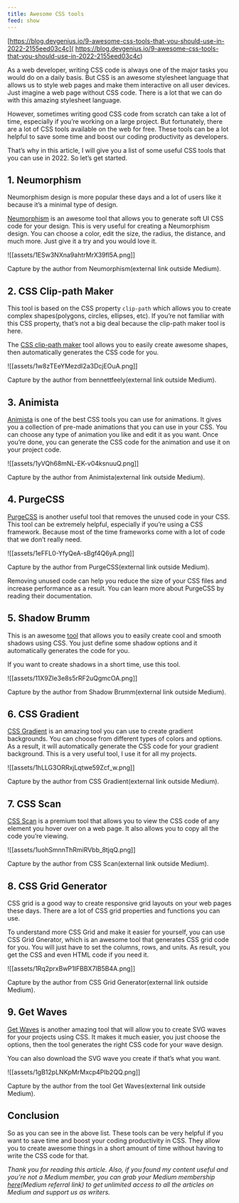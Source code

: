 ```yaml
---
title: Awesome CSS tools
feed: show
---
```


[https://blog.devgenius.io/9-awesome-css-tools-that-you-should-use-in-2022-2155eed03c4c]( https://blog.devgenius.io/9-awesome-css-tools-that-you-should-use-in-2022-2155eed03c4c)

As a web developer, writing CSS code is always one of the major tasks you would do on a daily basis. But CSS is an awesome stylesheet language that allows us to style web pages and make them interactive on all user devices. Just imagine a web page without CSS code. There is a lot that we can do with this amazing stylesheet language.

However, sometimes writing good CSS code from scratch can take a lot of time, especially if you’re working on a large project. But fortunately, there are a lot of CSS tools available on the web for free. These tools can be a lot helpful to save some time and boost our coding productivity as developers.

That’s why in this article, I will give you a list of some useful CSS tools that you can use in 2022. So let’s get started.

## 1. Neumorphism

Neumorphism design is more popular these days and a lot of users like it because it’s a minimal type of design.

[Neumorphism](https://neumorphism.io/#e0e0e0) is an awesome tool that allows you to generate soft UI CSS code for your design. This is very useful for creating a Neumorphism design. You can choose a color, edit the size, the radius, the distance, and much more. Just give it a try and you would love it.

![[assets/1ESw3NXna9ahtrMrX39fl5A.png]]

Capture by the author from Neumorphism(external link outside Medium).

## 2. CSS Clip-path Maker

This tool is based on the CSS property `clip-path` which allows you to create complex shapes(polygons, circles, ellipses, etc). If you’re not familiar with this CSS property, that’s not a big deal because the clip-path maker tool is here.

The [CSS clip-path maker](https://bennettfeely.com/clippy/) tool allows you to easily create awesome shapes, then automatically generates the CSS code for you.

![[assets/1w8zTEeYMezdI2a3DcjEOuA.png]]

Capture by the author from bennettfeely(external link outside Medium).

## 3. Animista

[Animista](https://animista.net/) is one of the best CSS tools you can use for animations. It gives you a collection of pre-made animations that you can use in your CSS. You can choose any type of animation you like and edit it as you want. Once you’re done, you can generate the CSS code for the animation and use it on your project code.

![[assets/1yVQh68mNL-EK-v04ksnuuQ.png]]

Capture by the author from Animista(external link outside Medium).

## 4. PurgeCSS

[PurgeCSS](https://purgecss.com/) is another useful tool that removes the unused code in your CSS. This tool can be extremely helpful, especially if you’re using a CSS framework. Because most of the time frameworks come with a lot of code that we don’t really need.

![[assets/1eFFL0-YfyQeA-sBgf4Q6yA.png]]

Capture by the author from PurgeCSS(external link outside Medium).

Removing unused code can help you reduce the size of your CSS files and increase performance as a result. You can learn more about PurgeCSS by reading their documentation.

## 5. Shadow Brumm

This is an awesome [tool](https://shadows.brumm.af/) that allows you to easily create cool and smooth shadows using CSS. You just define some shadow options and it automatically generates the code for you.

If you want to create shadows in a short time, use this tool.

![[assets/11X9ZIe3e8s5rRF2uQgmcOA.png]]

Capture by the author from Shadow Brumm(external link outside Medium).

## 6. CSS Gradient

[CSS Gradient](https://cssgradient.io/) is an amazing tool you can use to create gradient backgrounds. You can choose from different types of colors and options. As a result, it will automatically generate the CSS code for your gradient background. This is a very useful tool, I use it for all my projects.

![[assets/1hLLG3ORRxjLqtwe59Zcf_w.png]]

Capture by the author from CSS Gradient(external link outside Medium).

## 7. CSS Scan

[CSS Scan](https://getcssscan.com/) is a premium tool that allows you to view the CSS code of any element you hover over on a web page. It also allows you to copy all the code you’re viewing.

![[assets/1uohSmnnThRmiRVbb_8tjqQ.png]]

Capture by the author from CSS Scan(external link outside Medium).

## 8. CSS Grid Generator

CSS grid is a good way to create responsive grid layouts on your web pages these days. There are a lot of CSS grid properties and functions you can use.

To understand more CSS Grid and make it easier for yourself, you can use CSS Grid Gnerator, which is an awesome tool that generates CSS grid code for you. You will just have to set the columns, rows, and units. As result, you get the CSS and even HTML code if you need it.

![[assets/1Rq2prxBwP1IFBBX7IB5B4A.png]]

Capture by the author from CSS Grid Generator(external link outside Medium).

## 9. Get Waves

[Get Waves](https://getwaves.io/) is another amazing tool that will allow you to create SVG waves for your projects using CSS. It makes it much easier, you just choose the options, then the tool generates the right CSS code for your wave design.

You can also download the SVG wave you create if that’s what you want.

![[assets/1gB12pLNKpMrMxcp4PIb2QQ.png]]

Capture by the author from the tool Get Waves(external link outside Medium).

## Conclusion

So as you can see in the above list. These tools can be very helpful if you want to save time and boost your coding productivity in CSS. They allow you to create awesome things in a short amount of time without having to write the CSS code for that.

_Thank you for reading this article. Also, if you found my content useful and you’re not a Medium member, you can grab your Medium membership_ [_here_](https://mehdiouss.medium.com/membership)_(Medium referral link) to get unlimited access to all the articles on Medium and support us as writers._
